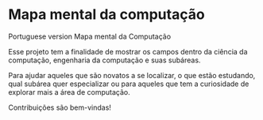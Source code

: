 # Mapa mental da computação
Portuguese version
 Mapa mental da Computação

Esse projeto tem a finalidade de mostrar os campos dentro da ciência da computação, engenharia da computação e suas subáreas.

Para ajudar aqueles que são novatos a se localizar, o que estão estudando, qual subárea quer especializar ou para aqueles que tem a curiosidade de explorar mais a área de computação.

Contribuições são bem-vindas!
